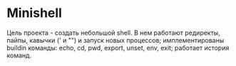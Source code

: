 # Minishell   
 Цель проекта - создать небольшой shell. В нем работают редиректы, пайпы, кавычки (' и "") и запуск новых процессов; имплементированы buildin команды: echo, cd, pwd, export, unset, env, exit; работает история команд.
